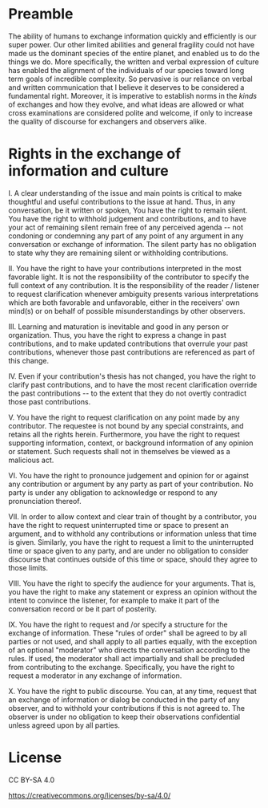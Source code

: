 # Preamble 

The ability of humans to exchange information quickly and efficiently is our super power. Our other limited abilities and general fragility could not have made us the dominant species of the entire planet, and enabled us to do the things we do. More specifically, the written and verbal expression of culture has enabled the alignment of the individuals of our species toward long term goals of incredible complexity.  So pervasive is our reliance on verbal and written communication that I believe it deserves to be considered a fundamental right. Moreover, it is imperative to establish norms in the *kinds* of exchanges and how they evolve, and what ideas are allowed or what cross examinations are considered polite and welcome, if only to increase the quality of discourse for exchangers and observers alike.

# Rights in the exchange of information and culture 

I. A clear understanding of the issue and main points is critical to make thoughtful and useful contributions to the issue at hand. Thus, in any conversation, be it written or spoken, You have the right to remain silent. You have the right to withhold judgement and contributions, and to have your act of remaining silent remain free of any perceived agenda -- not condoning or condemning any part of any point of any argument in any conversation or exchange of information. The silent party has no obligation to state why they are remaining silent or withholding contributions. 

II. You have the right to have your contributions interpreted in the most favorable light. It is not the responsibility of the contributor to specify the full context of any contribution. It is the responsibility of the reader / listener to request clarification whenever ambiguity presents various interpretations which are both favorable and unfavorable, either in the receivers' own mind(s) or on behalf of possible misunderstandings by other observers. 

III. Learning and maturation is inevitable and good in any person or organization. Thus, you have the right to express a change in past contributions, and to make updated contributions that overrule your past contributions, whenever those past contributions are referenced as part of this change.  

IV. Even if your contribution's thesis has not changed, you have the right to clarify past contributions, and to have the most recent clarification override the past contributions -- to the extent that they do not overtly contradict those past contributions. 

V. You have the right to request clarification on any point made by any contributor. The requestee is not bound by any special constraints, and retains all the rights herein. Furthermore, you have the right to request supporting information, context, or background information of any opinion or statement. Such requests shall not in themselves be viewed as a malicious act.

VI. You have the right to pronounce judgement and opinion for or against any contribution or argument by any party as part of your contribution. No party is under any obligation to acknowledge or respond to any pronunciation thereof. 

VII. In order to allow context and clear train of thought by a contributor, you have the right to request uninterrupted time or space to present an argument, and to withhold any contributions or information unless that time is given.  Similarly, you have the right to request a limit to the uninterrupted time or space given to any party, and are under no obligation to consider discourse that continues outside of this time or space, should they agree to those limits. 

VIII. You have the right to specify the audience for your arguments. That is, you have the right to make any statement or express an opinion without the intent to convince the listener, for example to make it part of the conversation record or be it part of posterity.

IX. You have the right to request and /or specify a structure for the exchange of information. These "rules of order" shall be agreed to by all parties or not used, and shall apply to all parties equally, with the exception of an optional "moderator" who directs the conversation according to the rules. If used, the moderator shall act impartially and shall be precluded from contributing to the exchange. Specifically, you have the right to request a moderator in any exchange of information. 

X. You have the right to public discourse. You can, at any time, request that an exchange of information or dialog be conducted in the party of any  observer, and to withhold your contributions if this is not agreed to. The observer is under no obligation to keep their observations confidential unless agreed upon by all parties.  

# License

CC BY-SA 4.0

https://creativecommons.org/licenses/by-sa/4.0/
